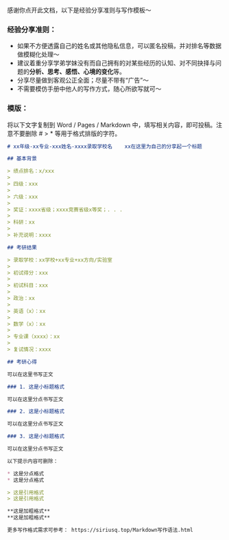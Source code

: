 感谢你点开此文档，以下是经验分享准则与写作模板～

### 经验分享准则：

* 如果不方便透露自己的姓名或其他隐私信息，可以匿名投稿，并对排名等数据做模糊化处理～
* 建议着重分享学弟学妹没有而自己拥有的对某些经历的认知、对不同抉择与问题的**分析、思考、感悟、心境的变化**等。
* 分享尽量做到客观公正全面；尽量不带有“广告”～
* 不需要模仿手册中他人的写作方式，随心所欲写就可～

### 模版：

将以下文字复制到 Word / Pages / Markdown 中，填写相关内容，即可投稿。注意不要删除 # > * 等用于格式排版的字符。

```markdown
# xx年级-xx专业-xxx姓名-xxxx录取学校名    xx在这里为自己的分享起一个标题

## 基本背景

> 绩点排名：x/xxx
>
> 四级：xxx
>
> 六级：xxx
>
> 奖证：xxxx省级；xxxx竞赛省级x等奖；. . . 
>
> 科研：xx
>
> 补充说明：xxxx

## 考研结果

> 录取学校：xx学校+xx专业+xx方向/实验室
>
> 初试得分：xxx
>
> 初试科目：xxx
>
> 政治：xx
>
> 英语（x）：xx
>
> 数学（x）：xx
>
> 专业课（xxxx）：xx
>
> 复试情况：xxxx

## 考研心得

可以在这里书写正文

### 1. 这是小标题格式

可以在这里分点书写正文

### 2. 这是小标题格式

可以在这里分点书写正文

### 3. 这是小标题格式

可以在这里分点书写正文

以下提示内容可删除：

* 这是分点格式
* 这是分点格式

> 这是引用格式
> 这是引用格式

**这是加粗格式**
**这是加粗格式**

更多写作格式需求可参考： https://siriusq.top/Markdown写作语法.html
```

